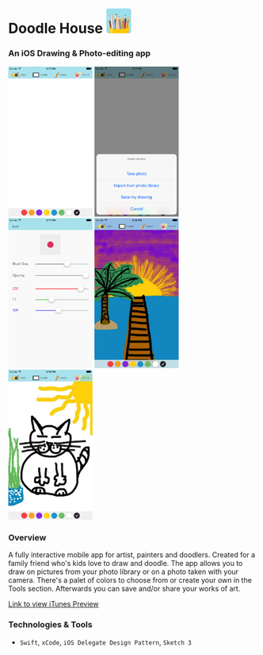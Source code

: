 # Doodle House <img src="/images/icon.png" width="50">

### An iOS Drawing & Photo-editing app

<img src="/images/empty.png" width="170"> <img src="/images/camera.png" width="170"> <img src="/images/tools.png" width="170"> <img src="/images/sunset.png" width="170"> <img src="/images/cat.png" width="170">


### Overview

A fully interactive mobile app for artist, painters and doodlers. Created for a family friend who's kids love to draw and doodle. The app allows you to draw on pictures from your photo library or on a photo taken with your camera. There's a palet of colors to choose from or create your own in the Tools section. Afterwards you can save and/or share your works of art.

[Link to view iTunes Preview](https://itunes.apple.com/us/app/doodle-house/id1247216579?mt=8)

### Technologies & Tools

- `Swift`, `xCode`, `iOS Delegate Design Pattern`, `Sketch 3`
